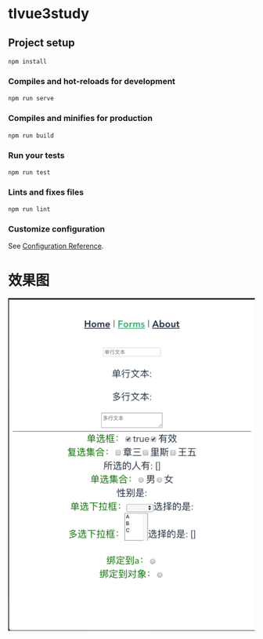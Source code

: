 # tlvue3study

## Project setup
```
npm install
```

### Compiles and hot-reloads for development
```
npm run serve
```

### Compiles and minifies for production
```
npm run build
```

### Run your tests
```
npm run test
```

### Lints and fixes files
```
npm run lint
```

### Customize configuration
See [Configuration Reference](https://cli.vuejs.org/config/).


# 效果图
![Image text](https://raw.githubusercontent.com/iWebHome/tlvue3study/vue3-cli-2.4/pictures/2.4.png)
